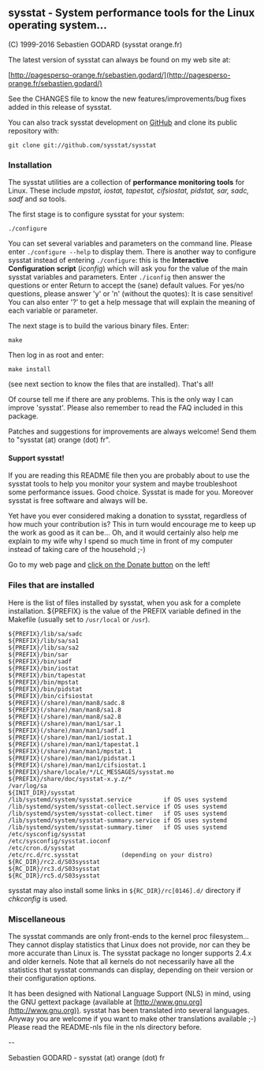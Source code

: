 ## sysstat - System performance tools for the Linux operating system...

(C) 1999-2016 Sebastien GODARD (sysstat <at> orange.fr)

The latest version of sysstat can always be found on my web site at:

[http://pagesperso-orange.fr/sebastien.godard/](http://pagesperso-orange.fr/sebastien.godard/)

See the CHANGES file to know the new features/improvements/bug fixes added
in this release of sysstat.

You can also track sysstat development on [GitHub](https://github.com/sysstat/sysstat)
and clone its public repository with:

    git clone git://github.com/sysstat/sysstat


### Installation


The sysstat utilities are a collection of **performance monitoring tools** for
Linux. These include _mpstat, iostat, tapestat, cifsiostat, pidstat,
sar, sadc, sadf_ and _sa_ tools.

The first stage is to configure sysstat for your system:

	./configure

You can set several variables and parameters on the command line.
Please enter `./configure --help` to display them.
There is another way to configure sysstat instead of entering `./configure`:
this is the **Interactive Configuration script** (_iconfig_) which will ask you
for the value of the main sysstat variables and parameters.
Enter `./iconfig` then answer the questions or enter Return to accept
the (sane) default values. For yes/no questions, please answer 'y' or 'n'
(without the quotes): It is case sensitive! You can also enter '?' to get
a help message that will explain the meaning of each variable or parameter.

The next stage is to build the various binary files. Enter:

	make

Then log in as root and enter:

	make install

(see next section to know the files that are installed).
That's all!

Of course tell me if there are any problems. This is the only way I can improve
'sysstat'. Please also remember to read the FAQ included in this package.

Patches and suggestions for improvements are always welcome!
Send them to "sysstat (at) orange (dot) fr".

#### Support sysstat!

If you are reading this README file then you are probably about to use the sysstat tools
to help you monitor your system and maybe troubleshoot some performance issues. Good choice.
Sysstat is made for you. Moreover sysstat is free software and always will be.

Yet have you ever considered making a donation to sysstat, regardless of how much your
contribution is? This in turn would encourage me to keep up the work as good as it can be...
Oh, and it would certainly also help me explain to my wife why I spend so much time in front
of my computer instead of taking care of the household ;-)

Go to my web page and [click on the Donate button](http://pagesperso-orange.fr/sebastien.godard/) on the left!


### Files that are installed

Here is the list of files installed by sysstat, when you ask for a
complete installation.
${PREFIX} is the value of the PREFIX variable defined in the Makefile
(usually set to `/usr/local` or `/usr`).

    ${PREFIX}/lib/sa/sadc
    ${PREFIX}/lib/sa/sa1
    ${PREFIX}/lib/sa/sa2
    ${PREFIX}/bin/sar
    ${PREFIX}/bin/sadf
    ${PREFIX}/bin/iostat
    ${PREFIX}/bin/tapestat
    ${PREFIX}/bin/mpstat
    ${PREFIX}/bin/pidstat
    ${PREFIX}/bin/cifsiostat
    ${PREFIX}(/share)/man/man8/sadc.8
    ${PREFIX}(/share)/man/man8/sa1.8
    ${PREFIX}(/share)/man/man8/sa2.8
    ${PREFIX}(/share)/man/man1/sar.1
    ${PREFIX}(/share)/man/man1/sadf.1
    ${PREFIX}(/share)/man/man1/iostat.1
    ${PREFIX}(/share)/man/man1/tapestat.1
    ${PREFIX}(/share)/man/man1/mpstat.1
    ${PREFIX}(/share)/man/man1/pidstat.1
    ${PREFIX}(/share)/man/man1/cifsiostat.1
    ${PREFIX}/share/locale/*/LC_MESSAGES/sysstat.mo
    ${PREFIX}/share/doc/sysstat-x.y.z/*
    /var/log/sa
    ${INIT_DIR}/sysstat
    /lib/systemd/system/sysstat.service			if OS uses systemd
    /lib/systemd/system/sysstat-collect.service	if OS uses systemd
    /lib/systemd/system/sysstat-collect.timer	if OS uses systemd
    /lib/systemd/system/sysstat-summary.service	if OS uses systemd
    /lib/systemd/system/sysstat-summary.timer	if OS uses systemd
    /etc/sysconfig/sysstat
    /etc/sysconfig/sysstat.ioconf
    /etc/cron.d/sysstat
    /etc/rc.d/rc.sysstat			(depending on your distro)
    ${RC_DIR}/rc2.d/S03sysstat
    ${RC_DIR}/rc3.d/S03sysstat
    ${RC_DIR}/rc5.d/S03sysstat

sysstat may also install some links in `${RC_DIR}/rc[0146].d/` directory
if _chkconfig_ is used.

### Miscellaneous

The sysstat commands are only front-ends to the kernel proc filesystem...
They cannot display statistics that Linux does not
provide, nor can they be more accurate than Linux is.
The sysstat package no longer supports 2.4.x and older kernels.
Note that all kernels do not necessarily have all the statistics that
sysstat commands can display, depending on their version or their
configuration options.

It has been designed with National Language Support (NLS) in mind, using
the GNU gettext package (available at [http://www.gnu.org](http://www.gnu.org)).
sysstat has been translated into several languages.
Anyway you are welcome if you want to make other translations available ;-)
Please read the README-nls file in the nls directory before.

--

Sebastien GODARD - sysstat (at) orange (dot) fr

